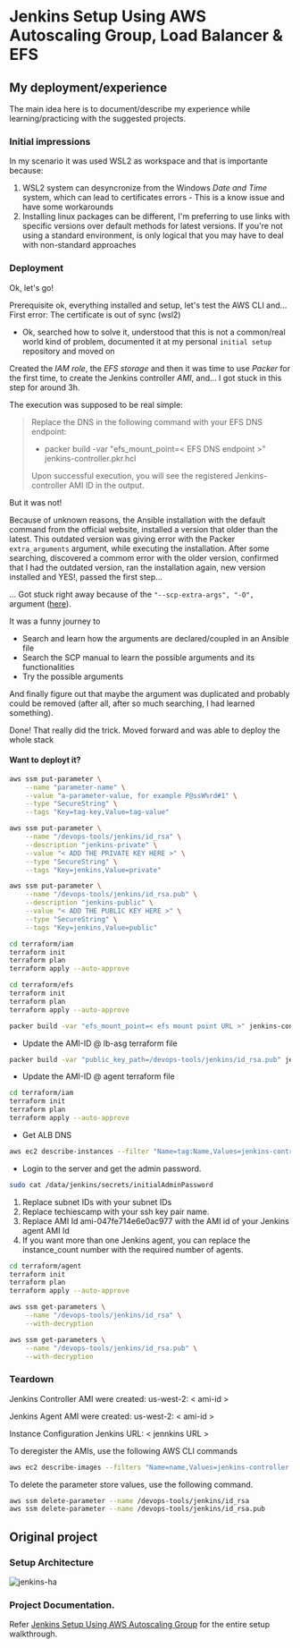 # Jenkins Setup Using AWS Autoscaling Group, Load Balancer & EFS

## My deployment/experience

The main idea here is to document/describe my experience while learning/practicing with the suggested projects.

### Initial impressions

In my scenario it was used WSL2 as workspace and that is importante because: 
  1. WSL2 system can desyncronize from the Windows _Date and Time_ system, which can lead to certificates errors
    - This is a know issue and have some workarounds
  1. Installing linux packages can be different, I'm preferring to use links with specific versions over default methods for latest versions. If you're not using a standard environment, is only logical that you may have to deal with non-standard approaches

### Deployment 

Ok, let's go!

Prerequisite ok, everything installed and setup, let's test the AWS CLI and... First error: The certificate is out of sync (wsl2)
  - Ok, searched how to solve it, understood that this is not a common/real world kind of problem, documented it at my personal `initial setup` repository and moved on

Created the _IAM role_, the _EFS storage_ and then it was time to use _Packer_ for the first time, to create the Jenkins controller _AMI_, and... I got stuck in this step for around 3h.

The execution was supposed to be real simple:
>Replace the DNS in the following command with your EFS DNS endpoint:
> - packer build -var "efs_mount_point=< EFS DNS endpoint >" jenkins-controller.pkr.hcl
>
>Upon successful execution, you will see the registered Jenkins-controller AMI ID in the output.

But it was not!

Because of unknown reasons, the Ansible installation with the default command from the official website, installed a version that older than the latest. This outdated version was giving error with the Packer `extra_arguments` argument, while executing the installation. After some searching, discovered a commom error  with the older version, confirmed that I had the outdated version, ran the installation again, new version installed and YES!, passed the first step...

... Got stuck right away because of the `"--scp-extra-args", "-O",` argument ([here](https://github.com/denisolivares/devops-projects/blob/main/01-jenkins-setup/jenkins-controller.pkr.hcl#L35)).

It was a funny journey to
  - Search and learn how the arguments are declared/coupled in an Ansible file
  - Search the SCP manual to learn the possible arguments and its functionalities
  - Try the possible arguments

And finally figure out that maybe the argument was duplicated and probably could be removed (after all, after so much searching, I had learned something).

Done! That really did the trick. Moved forward and was able to deploy the whole stack

#### Want to deployt it?

```bash
aws ssm put-parameter \
    --name "parameter-name" \
    --value "a-parameter-value, for example P@ssW%rd#1" \
    --type "SecureString" \
    --tags "Key=tag-key,Value=tag-value"
```

```bash
aws ssm put-parameter \
    --name "/devops-tools/jenkins/id_rsa" \
    --description "jenkins-private" \
    --value "< ADD THE PRIVATE KEY HERE >" \
    --type "SecureString" \
    --tags "Key=jenkins,Value=private"
```

```bash
aws ssm put-parameter \
    --name "/devops-tools/jenkins/id_rsa.pub" \
    --description "jenkins-public" \
    --value "< ADD THE PUBLIC KEY HERE >" \
    --type "SecureString" \
    --tags "Key=jenkins,Value=public"
```

```bash
cd terraform/iam
terraform init
terraform plan
terraform apply --auto-approve
```

```bash
cd terraform/efs 
terraform init
terraform plan
terraform apply --auto-approve
```

```bash
packer build -var "efs_mount_point=< efs mount point URL >" jenkins-controller.pkr.hcl
```

- Update the AMI-ID @ lb-asg terraform file

```bash
packer build -var "public_key_path=/devops-tools/jenkins/id_rsa.pub" jenkins-agent.pkr.hcl
```

- Update the AMI-ID @ agent terraform file

```bash
cd terraform/iam
terraform init
terraform plan
terraform apply --auto-approve
```

- Get ALB DNS

```bash
aws ec2 describe-instances --filter "Name=tag:Name,Values=jenkins-controller" --query 'Reservations[].Instances[?State.Name==`running`].PublicIpAddress' --output text
```

- Login to the server and get the admin password.

```bash
sudo cat /data/jenkins/secrets/initialAdminPassword
```

1. Replace subnet IDs with your subnet IDs
1. Replace techiescamp with your ssh key pair name.
1. Replace AMI Id ami-047fe714e6e0ac977 with the AMI id of your Jenkins agent AMI Id
1. If you want more than one Jenkins agent, you can replace the instance_count number with the required number of agents.

```bash
cd terraform/agent
terraform init
terraform plan
terraform apply --auto-approve
```

```bash
aws ssm get-parameters \
    --name "/devops-tools/jenkins/id_rsa" \
    --with-decryption

aws ssm get-parameters \
    --name "/devops-tools/jenkins/id_rsa.pub" \
    --with-decryption

```

### Teardown

Jenkins Controller AMI were created:
us-west-2: < ami-id > 

Jenkins Agent AMI were created:
us-west-2: < ami-id >

Instance Configuration
Jenkins URL: < jennkins URL >

To deregister the AMIs, use the following AWS CLI commands

```bash
aws ec2 describe-images --filters "Name=name,Values=jenkins-controller,jenkins-controller-02,jenkins-agent" --query 'Images[*].ImageId' --output text | tr '\t' '\n' | xargs -I {} aws ec2 deregister-image --image-id {}
```

To delete the parameter store values, use the following command.

```bash
aws ssm delete-parameter --name /devops-tools/jenkins/id_rsa
aws ssm delete-parameter --name /devops-tools/jenkins/id_rsa.pub
```


## Original project

### Setup Architecture 

![jenkins-ha](https://user-images.githubusercontent.com/106984297/226690774-66731923-a2cd-45cc-b387-c959e5b713c1.png)

### Project Documentation.

Refer [Jenkins Setup Using AWS Autoscaling Group](https://devopscube.com/jenkins-autoscaling-setup/) for the entire setup walkthrough.

